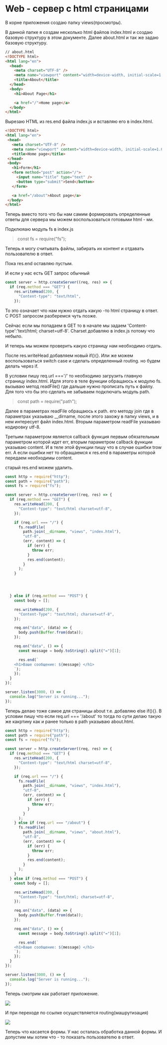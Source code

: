 # Web - сервер с html страницами

В корне приложения создаю папку views(просмотры).

В данной папке я создам несколько html  файлов index.html и создаю базовую структуру в этом документе. Далее about.html и так же задаю базовую структуру.

```html
// about.html
<!DOCTYPE html>
<html lang="en">
  <head>
    <meta charset="UTF-8" />
    <meta name="viewport" content="width=device-width, initial-scale=1.0" />
    <title>About</title>
  </head>
  <body>
    <h1>About Page</h1>

    <a href="/">Home page</a>
  </body>
</html>
```

 Вырезаю HTML из res.end файла index.js и вставляю его в index.html.

 ```html
 <!DOCTYPE html>
<html lang="en">
  <head>
    <meta charset="UTF-8" />
    <meta name="viewport" content="width=device-width, initial-scale=1.0" />
    <title>Home page</title>
  </head>
  <body>
    <h1>Form</h1>
    <form method="post" action="/">
      <input name="title" type="text" />
      <button type="submit">Send</button>
    </form>

    <a href="/about">About page</a>
  </body>
</html>

```

Теперь вместо того что бы нам самим формировать определенные ответы для сервера мы можем воспользоваться готовыми html - ми.

Подклюяаю модуль fs в index.js

> const fs = require("fs");

Теперь я могу считывать файлы, забирать их контент и отдавать пользователю в ответ.

Пока res.end оставляю пустым.

И если у нас есть GET запрос обычный

```js
const server = http.createServer((req, res) => {
  if (req.method === "GET") {
    res.writeHead(200, {
      "Content-type": "text/html",
    });
```

То это означает что нам нужно отдать какую -то html страницу в ответ. C POST запросом разберемся чуть позже.

Сейчас если мы попадаем в GET то в начале мы задаем 'Content-type':'text/html; charset=utf-8'. Charset добавляю в index.js потому что небыло.

И теперь мы можем проверить какую страницу нам необходимо отдать.

После res.writeHead добавляем новый if(){}. Или же можем воспользоваться switch case и сделать определенный routing. но будем делать через if.

В условии пишу req.url ==='/' то необходимо загрузить главную страницу index.html. Идля этого в теле функции обращаюсь к модулю fs. вызываю метод readFile() где дальше нужно прописать путь к файлу. Для того что бы это сделать не забываем подключать модуль path.

> const path = require("path");

Далее в параметрах readFile обращаюсь к path. его методу join где в параметрах указываю __dirname, после этого захожу в папку views, и в нем интересует файл index.html.
Вторым параметром readFile указываю кодировку utf-8.

Третьим параметром является callback функция первым обязательным параметром которой идет err, вторым параметром callback функции указываю content. И в теле этой функции пишу что в случае ошибки trow err. 
А если ошибки нет то обращаемся к res.end в параметры которой передаем необходимы content.

старый res.end можем удалить.

```js
const http = require("http");
const path = require("path");
const fs = require("fs");

const server = http.createServer((req, res) => {
  if (req.method === "GET") {
    res.writeHead(200, {
      "Content-type": "text/html charset=utf-8",
    });

    if (req.url === "/") {
      fs.readFile(
        path.join(__dirname, "views", "index.html"),
        "utf-8",
        (err, content) => {
          if (err) {
            throw err;
          }
          res.end(content);
        }
      );
    }



    
  } else if (req.method === "POST") {
    const body = [];

    res.writeHead(200, {
      "Content-Type": "text/html; charset=utf-8",
    });

    req.on("data", (data) => {
      body.push(Buffer.from(data));
    });

    req.on("data", () => {
      const message = body.toString().split("=")[1];

      res.end(`
    <h1>Ваше сообщение: ${message} </h1>
    `);
    });
  }
});

server.listen(3000, () => {
  console.log("Server is running...");
});
```

Теперь делаю тоже самое для страницы about т.е. добавляю else if(){}. В условии пишу что если req.url === '/about' то тогда по сути делаю такую же какртину как и ранее только в path указываю about.html.

```js
const http = require("http");
const path = require("path");
const fs = require("fs");

const server = http.createServer((req, res) => {
  if (req.method === "GET") {
    res.writeHead(200, {
      "Content-type": "text/html charset=utf-8",
    });

    if (req.url === "/") {
      fs.readFile(
        path.join(__dirname, "views", "index.html"),
        "utf-8",
        (err, content) => {
          if (err) {
            throw err;
          }
        }
      );
    } else if (req.url === "/about") {
      fs.readFile(
        path.join(__dirname, "views", "about.html"),
        "utf-8",
        (err, content) => {
          if (err) {
            throw err;
          }
          res.end(content);
        }
      );
    }
  } else if (req.method === "POST") {
    const body = [];

    res.writeHead(200, {
      "Content-Type": "text/html; charset=utf-8",
    });

    req.on("data", (data) => {
      body.push(Buffer.from(data));
    });

    req.on("data", () => {
      const message = body.toString().split("=")[1];

      res.end(`
    <h1>Ваше сообщение: ${message} </h1>
    `);
    });
  }
});

server.listen(3000, () => {
  console.log("Server is running...");
});

```

Теперь смотрим как работает приложение.

![](img/052.jpg)

И при переходе по ссылке осуществляется routing(машрутизация)

![](img/053.jpg)

Теперь что касается формы. У нас осталась обработка данной формы. И допустим мы хотим что - то показать пользователю в ответ.